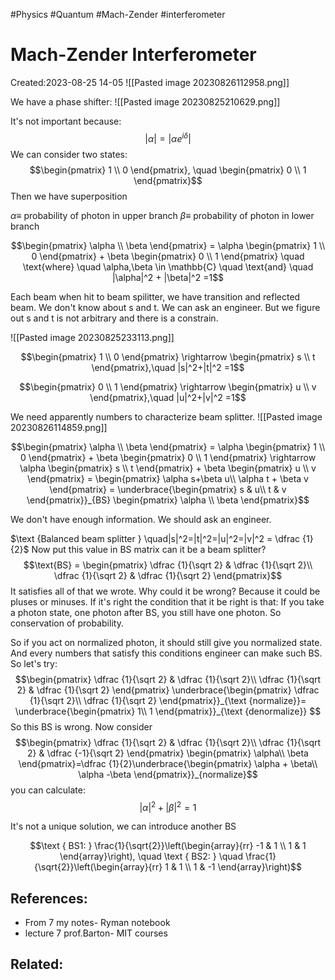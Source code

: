 #Physics #Quantum #Mach-Zender #interferometer 

# Mach-Zender Interferometer
Created:2023-08-25 14-05
![[Pasted image 20230826112958.png]]


We have a phase shifter:
![[Pasted image 20230825210629.png]]

It's not important because:
$$|\alpha| = |\alpha e^{i\delta}|$$
We can consider two states:
$$\begin{pmatrix}
1 \\
0 
\end{pmatrix}, \quad \begin{pmatrix}
0 \\
1
\end{pmatrix}$$
Then we have superposition


$\alpha \equiv$ probability of photon in upper branch
$\beta \equiv$ probability of photon in lower branch

$$\begin{pmatrix}
\alpha \\
\beta 
\end{pmatrix} = \alpha \begin{pmatrix}
1 \\
0 
\end{pmatrix} + \beta \begin{pmatrix}
0 \\
1 
\end{pmatrix} \quad \text{where} \quad \alpha,\beta \in \mathbb{C} \quad \text{and} \quad |\alpha|^2 + |\beta|^2 =1$$



Each beam when hit to beam spilitter, we have transition and reflected beam. We don't know about s and t. We can ask an engineer. But we figure out s and t is not arbitrary and there is a constrain.

![[Pasted image 20230825233113.png]]

$$\begin{pmatrix}
1 \\
0 
\end{pmatrix} \rightarrow \begin{pmatrix}
s \\
t 
\end{pmatrix},\quad |s|^2+|t|^2 =1$$

$$\begin{pmatrix}
0 \\
1 
\end{pmatrix} \rightarrow \begin{pmatrix}
u \\
v 
\end{pmatrix},\quad |u|^2+|v|^2 =1$$

We need apparently numbers to characterize beam splitter.
![[Pasted image 20230826114859.png]]


$$\begin{pmatrix}
\alpha \\
\beta 
\end{pmatrix} = \alpha \begin{pmatrix}
1 \\
0 
\end{pmatrix} + \beta \begin{pmatrix}
0 \\
1 
\end{pmatrix} \rightarrow \alpha \begin{pmatrix}
s \\
t 
\end{pmatrix} + \beta \begin{pmatrix}
u \\
v 
\end{pmatrix} = \begin{pmatrix}
\alpha s+\beta u\\
\alpha t + \beta v 
\end{pmatrix} = \underbrace{\begin{pmatrix}
s & u\\
t & v
\end{pmatrix}}_{BS} \begin{pmatrix}
\alpha \\
\beta 
\end{pmatrix}$$


We don't have enough information. We should ask an engineer. 

$\text {Balanced beam splitter } \quad|s|^2=|t|^2=|u|^2=|v|^2 = \dfrac {1}{2}$
Now put this value in BS matrix can it be a beam splitter?$$\text{BS} = \begin{pmatrix}
\dfrac {1}{\sqrt 2} & \dfrac {1}{\sqrt 2}\\
\dfrac {1}{\sqrt 2} & \dfrac {1}{\sqrt 2}
\end{pmatrix}$$
It satisfies all of that we wrote. Why could it be wrong? Because it could be pluses or minuses. If it's right the condition that it be right is that: If you take a photon state, one photon after BS, you still have one photon. So conservation of probability.


So if you act on normalized photon, it should still give you normalized state.
And every numbers that satisfy this conditions engineer can make such BS. So let's try:
$$\begin{pmatrix}
\dfrac {1}{\sqrt 2} & \dfrac {1}{\sqrt 2}\\
\dfrac {1}{\sqrt 2} & \dfrac {1}{\sqrt 2}
\end{pmatrix} \underbrace{\begin{pmatrix}
\dfrac {1}{\sqrt 2}\\
\dfrac {1}{\sqrt 2} 
\end{pmatrix}}_{\text {normalize}}= \underbrace{\begin{pmatrix}
1\\
1 
\end{pmatrix}}_{\text {denormalize}} $$
So this BS is wrong. Now consider
$$\begin{pmatrix}
\dfrac {1}{\sqrt 2} & \dfrac {1}{\sqrt 2}\\
\dfrac {1}{\sqrt 2} & \dfrac {-1}{\sqrt 2}
\end{pmatrix} \begin{pmatrix}
\alpha\\
\beta 
\end{pmatrix}=\dfrac {1}{2}\underbrace{\begin{pmatrix}
\alpha + \beta\\
\alpha -\beta 
\end{pmatrix}}_{normalize}$$
you can calculate:
$$|\alpha|^2 +|\beta|^2 = 1$$

It's not a unique solution, we can introduce another BS

$$\text { BS1: } \frac{1}{\sqrt{2}}\left(\begin{array}{rr}
-1 & 1 \\
1 & 1
\end{array}\right), \quad \text { BS2: } \quad \frac{1}{\sqrt{2}}\left(\begin{array}{rr}
1 & 1 \\
1 & -1
\end{array}\right)$$
## References:
- From 7 my notes- Ryman notebook
- lecture 7 prof.Barton- MIT courses
## Related:



